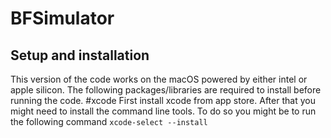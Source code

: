 # BFSimulator

## Setup and installation
This version of the code works on the macOS powered by either intel or apple silicon. The following packages/libraries are required to install before running the code.
#xcode
First install xcode from app store. After that you might need to install the command line tools. To do so you might be to run the following command
```xcode-select --install```
